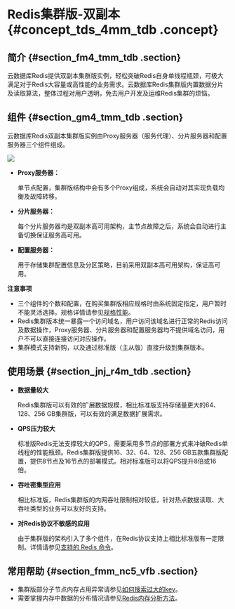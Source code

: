# Redis集群版-双副本 {#concept_tds_4mm_tdb .concept}

## 简介 {#section_fm4_tmm_tdb .section}

云数据库Redis提供双副本集群版实例，轻松突破Redis自身单线程瓶颈，可极大满足对于Redis大容量或高性能的业务需求。云数据库Redis集群版内置数据分片及读取算法，整体过程对用户透明，免去用户开发及运维Redis集群的烦恼。

## 组件 {#section_gm4_tmm_tdb .section}

云数据库Redis双副本集群版实例由Proxy服务器（服务代理）、分片服务器和配置服务器三个组件组成。

![](http://static-aliyun-doc.oss-cn-hangzhou.aliyuncs.com/assets/img/3106/1561614602880_zh-CN.png)

-   **Proxy服务器：**

    单节点配置，集群版结构中会有多个Proxy组成，系统会自动对其实现负载均衡及故障转移。

-   **分片服务器：**

    每个分片服务器均是双副本高可用架构，主节点故障之后，系统会自动进行主备切换保证服务高可用。

-   **配置服务器：**

    用于存储集群配置信息及分区策略，目前采用双副本高可用架构，保证高可用。


**注意事项**

-   三个组件的个数和配置，在购买集群版相应规格时由系统固定指定，用户暂时不能灵活选择。规格详情请参见[规格性能](intl.zh-CN/产品简介/规格性能.md#)。
-   Redis集群版本统一暴露一个访问域名，用户访问该域名进行正常的Redis访问及数据操作，Proxy服务器、分片服务器和配置服务器均不提供域名访问，用户不可以直接连接访问对应操作。
-   集群模式支持新购，以及通过标准版（主从版）直接升级到集群版本。

## 使用场景 {#section_jnj_r4m_tdb .section}

-   **数据量较大**

    Redis集群版可以有效的扩展数据规模，相比标准版支持存储量更大的64、128、256 GB集群版，可以有效的满足数据扩展需求。

-   **QPS压力较大**

    标准版Redis无法支撑较大的QPS，需要采用多节点的部署方式来冲破Redis单线程的性能瓶颈。Redis集群版提供16、32、64、128、256 GB五款集群版配置，提供8节点及16节点的部署模式。相对标准版可以将QPS提升8倍或16倍。

-   **吞吐密集型应用**

    相比标准版，Redis集群版的内网吞吐限制相对较低，针对热点数据读取、大吞吐类型的业务可以友好的支持。

-   **对Redis协议不敏感的应用**

    由于集群版的架构引入了多个组件，在Redis协议支持上相比标准版有一定限制。详情请参见[支持的 Redis 命令](../../../../intl.zh-CN/快速入门/Redis命令.md#)。


## 常用帮助 {#section_fmm_nc5_vfb .section}

-   集群版部分子节点内存占用异常请参见[如何搜索过大的key](../../../../intl.zh-CN/常见问题/如何搜索过大的key.md#)。
-   需要掌握内存中数据的分布情况请参见[Redis内存分析方法](https://www.alibabacloud.com/help/doc-detail/50037.html)。

